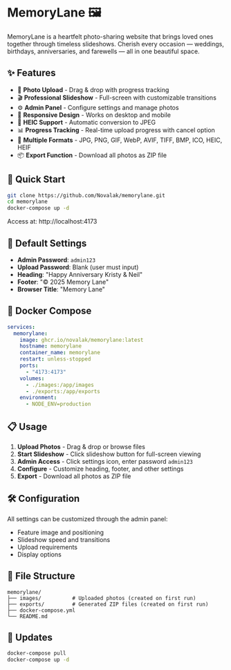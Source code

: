 # MemoryLane 🖼️

MemoryLane is a heartfelt photo-sharing website that brings loved ones together through timeless slideshows. Cherish every occasion — weddings, birthdays, anniversaries, and farewells — all in one beautiful space.

## ✨ Features

- 📸 **Photo Upload** - Drag & drop with progress tracking
- 🎬 **Professional Slideshow** - Full-screen with customizable transitions
- ⚙️ **Admin Panel** - Configure settings and manage photos
- 📱 **Responsive Design** - Works on desktop and mobile
- 🔄 **HEIC Support** - Automatic conversion to JPEG
- 📊 **Progress Tracking** - Real-time upload progress with cancel option
- 🎨 **Multiple Formats** - JPG, PNG, GIF, WebP, AVIF, TIFF, BMP, ICO, HEIC, HEIF
- 📦 **Export Function** - Download all photos as ZIP file

## 🚀 Quick Start

```bash
git clone https://github.com/Novalak/memorylane.git
cd memorylane
docker-compose up -d
```

Access at: http://localhost:4173

## 🔑 Default Settings

- **Admin Password**: `admin123`
- **Upload Password**: Blank (user must input)
- **Heading**: "Happy Anniversary Kristy & Neil"
- **Footer**: "© 2025 Memory Lane"
- **Browser Title**: "Memory Lane"

## 🐳 Docker Compose

```yaml
services:
  memorylane:
    image: ghcr.io/novalak/memorylane:latest
    hostname: memorylane
    container_name: memorylane
    restart: unless-stopped
    ports:
      - "4173:4173"
    volumes:
      - ./images:/app/images
      - ./exports:/app/exports
    environment:
      - NODE_ENV=production
```

## 📋 Usage

1. **Upload Photos** - Drag & drop or browse files
2. **Start Slideshow** - Click slideshow button for full-screen viewing
3. **Admin Access** - Click settings icon, enter password `admin123`
4. **Configure** - Customize heading, footer, and other settings
5. **Export** - Download all photos as ZIP file

## 🛠️ Configuration

All settings can be customized through the admin panel:
- Feature image and positioning
- Slideshow speed and transitions
- Upload requirements
- Display options

## 📁 File Structure

```
memorylane/
├── images/          # Uploaded photos (created on first run)
├── exports/         # Generated ZIP files (created on first run)
├── docker-compose.yml
└── README.md
```

## 🔄 Updates

```bash
docker-compose pull
docker-compose up -d
```